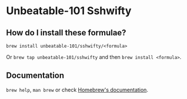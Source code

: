 # Unbeatable-101 Sshwifty

## How do I install these formulae?

`brew install unbeatable-101/sshwifty/<formula>`

Or `brew tap unbeatable-101/sshwifty` and then `brew install <formula>`.

## Documentation

`brew help`, `man brew` or check [Homebrew's documentation](https://docs.brew.sh).
